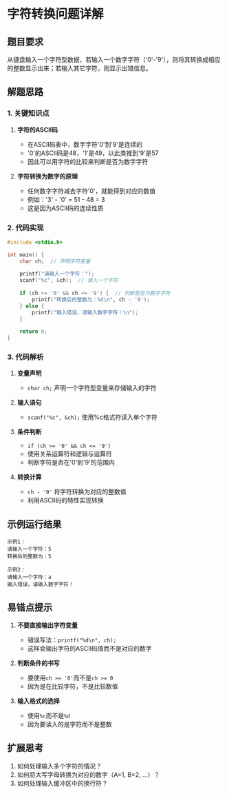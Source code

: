 # 字符转换问题详解

## 题目要求
从键盘输入一个字符型数据，若输入一个数字字符（'0'-'9'），则将其转换成相应的整数显示出来；若输入其它字符，则显示出错信息。

## 解题思路

### 1. 关键知识点
1. **字符的ASCII码**
   - 在ASCII码表中，数字字符'0'到'9'是连续的
   - '0'的ASCII码是48，'1'是49，以此类推到'9'是57
   - 因此可以用字符的比较来判断是否为数字字符

2. **字符转换为数字的原理**
   - 任何数字字符减去字符'0'，就能得到对应的数值
   - 例如：'3' - '0' = 51 - 48 = 3
   - 这是因为ASCII码的连续性质

### 2. 代码实现
```c
#include <stdio.h>

int main() {
    char ch;  // 声明字符变量
    
    printf("请输入一个字符：");
    scanf("%c", &ch);  // 读入一个字符
    
    if (ch >= '0' && ch <= '9') {  // 判断是否为数字字符
        printf("转换后的整数为：%d\n", ch - '0');
    } else {
        printf("输入错误，请输入数字字符！\n");
    }
    
    return 0;
}
```

### 3. 代码解析

1. **变量声明**
   - `char ch;` 声明一个字符型变量来存储输入的字符

2. **输入语句**
   - `scanf("%c", &ch);` 使用%c格式符读入单个字符

3. **条件判断**
   - `if (ch >= '0' && ch <= '9')` 
   - 使用关系运算符和逻辑与运算符
   - 判断字符是否在'0'到'9'的范围内

4. **转换计算**
   - `ch - '0'` 将字符转换为对应的整数值
   - 利用ASCII码的特性实现转换

## 示例运行结果

```
示例1：
请输入一个字符：5
转换后的整数为：5

示例2：
请输入一个字符：a
输入错误，请输入数字字符！
```

## 易错点提示

1. **不要直接输出字符变量**
   - 错误写法：`printf("%d\n", ch);`
   - 这样会输出字符的ASCII码值而不是对应的数字

2. **判断条件的书写**
   - 要使用`ch >= '0'`而不是`ch >= 0`
   - 因为是在比较字符，不是比较数值

3. **输入格式的选择**
   - 使用`%c`而不是`%d`
   - 因为要读入的是字符而不是整数

## 扩展思考

1. 如何处理输入多个字符的情况？
2. 如何将大写字母转换为对应的数字（A=1, B=2, ...）？
3. 如何处理输入缓冲区中的换行符？